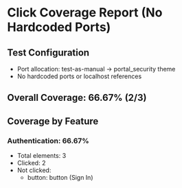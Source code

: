 # Click Coverage Report (No Hardcoded Ports)

## Test Configuration
- Port allocation: test-as-manual → portal_security theme
- No hardcoded ports or localhost references

## Overall Coverage: 66.67% (2/3)

## Coverage by Feature

### Authentication: 66.67%
- Total elements: 3
- Clicked: 2
- Not clicked:
  - button: button (Sign In)

